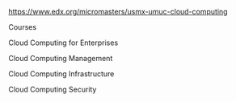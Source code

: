 https://www.edx.org/micromasters/usmx-umuc-cloud-computing

Courses

Cloud Computing for Enterprises

Cloud Computing Management

Cloud Computing Infrastructure

Cloud Computing Security
